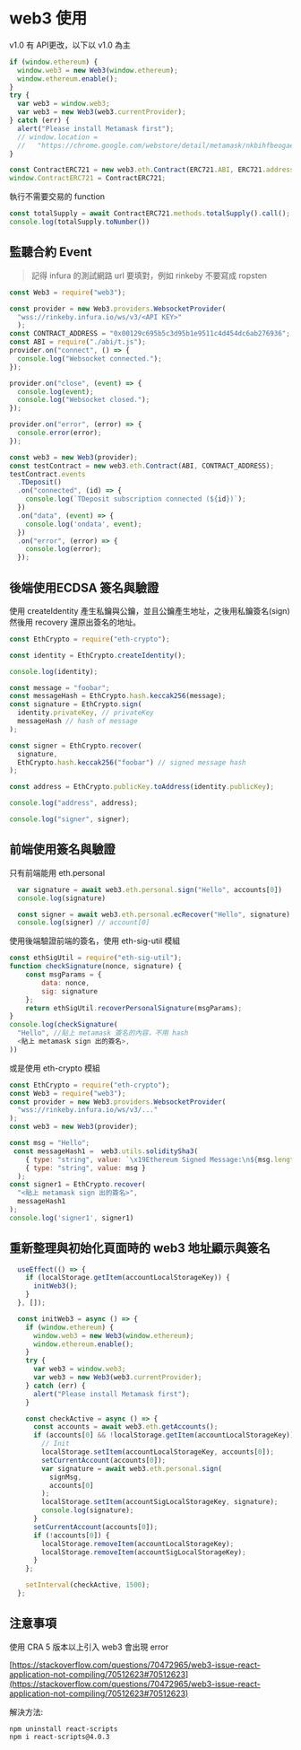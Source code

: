 # web3 使用

v1.0 有 API更改，以下以 v1.0 為主

```javascript
if (window.ethereum) {
  window.web3 = new Web3(window.ethereum);
  window.ethereum.enable();
}
try {
  var web3 = window.web3;
  var web3 = new Web3(web3.currentProvider);
} catch (err) {
  alert("Please install Metamask first");
  // window.location =
  //   "https://chrome.google.com/webstore/detail/metamask/nkbihfbeogaeaoehlefnkodbefgpgknn";
}

const ContractERC721 = new web3.eth.Contract(ERC721.ABI, ERC721.address);
window.ContractERC721 = ContractERC721;
```

執行不需要交易的 function

```javascript
const totalSupply = await ContractERC721.methods.totalSupply().call();
console.log(totalSupply.toNumber())
```

## 監聽合約 Event&#x20;

> 記得 infura 的測試網路 url 要填對，例如 rinkeby 不要寫成 ropsten

```javascript
const Web3 = require("web3");

const provider = new Web3.providers.WebsocketProvider(
  "wss://rinkeby.infura.io/ws/v3/<API KEY>"
  );
const CONTRACT_ADDRESS = "0x00129c695b5c3d95b1e9511c4d454dc6ab276936";
const ABI = require("./abi/t.js");
provider.on("connect", () => {
  console.log("Websocket connected.");
});

provider.on("close", (event) => {
  console.log(event);
  console.log("Websocket closed.");
});

provider.on("error", (error) => {
  console.error(error);
});

const web3 = new Web3(provider);
const testContract = new web3.eth.Contract(ABI, CONTRACT_ADDRESS);
testContract.events
  .TDeposit()
  .on("connected", (id) => {
    console.log(`TDeposit subscription connected (${id})`);
  })
  .on("data", (event) => {
    console.log('ondata', event);
  })
  .on("error", (error) => {
    console.log(error);
  });
```

## 後端使用ECDSA 簽名與驗證

使用 createIdentity 產生私鑰與公鑰，並且公鑰產生地址，之後用私鑰簽名(sign)然後用 recovery 還原出簽名的地址。

```javascript
const EthCrypto = require("eth-crypto");

const identity = EthCrypto.createIdentity();

console.log(identity);

const message = "foobar";
const messageHash = EthCrypto.hash.keccak256(message);
const signature = EthCrypto.sign(
  identity.privateKey, // privateKey
  messageHash // hash of message
);

const signer = EthCrypto.recover(
  signature,
  EthCrypto.hash.keccak256("foobar") // signed message hash
);

const address = EthCrypto.publicKey.toAddress(identity.publicKey);

console.log("address", address);

console.log("signer", signer);
```

## 前端使用簽名與驗證

只有前端能用 eth.personal

```javascript
  var signature = await web3.eth.personal.sign("Hello", accounts[0])
  console.log(signature)

  const signer = await web3.eth.personal.ecRecover("Hello", signature)
  console.log(signer) // account[0]
```

使用後端驗證前端的簽名，使用 eth-sig-util 模組

```javascript
const ethSigUtil = require("eth-sig-util");
function checkSignature(nonce, signature) {
    const msgParams = {
        data: nonce,
        sig: signature
    };
    return ethSigUtil.recoverPersonalSignature(msgParams);
}
console.log(checkSignature(
  "Hello", //貼上 metamask 簽名的內容，不用 hash
  <貼上 metamask sign 出的簽名>,
))
```

或是使用 eth-crypto 模組

```javascript
const EthCrypto = require("eth-crypto");
const Web3 = require("web3");
const provider = new Web3.providers.WebsocketProvider(
  "wss://rinkeby.infura.io/ws/v3/..."
);
const web3 = new Web3(provider);

const msg = "Hello";
 const messageHash1 =  web3.utils.soliditySha3(
    { type: "string", value: `\x19Ethereum Signed Message:\n${msg.length}`}, // 記得 :\n 後面數字要改成你的訊息長度
    { type: "string", value: msg }
  );
const signer1 = EthCrypto.recover(
  "<貼上 metamask sign 出的簽名>",
  messageHash1
);
console.log('signer1', signer1)
```

## 重新整理與初始化頁面時的 web3 地址顯示與簽名

```javascript
  useEffect(() => {
    if (localStorage.getItem(accountLocalStorageKey)) {
      initWeb3();
    }
  }, []);

  const initWeb3 = async () => {
    if (window.ethereum) {
      window.web3 = new Web3(window.ethereum);
      window.ethereum.enable();
    }
    try {
      var web3 = window.web3;
      var web3 = new Web3(web3.currentProvider);
    } catch (err) {
      alert("Please install Metamask first");
    }

    const checkActive = async () => {
      const accounts = await web3.eth.getAccounts();
      if (accounts[0] && !localStorage.getItem(accountLocalStorageKey)) {
        // Init
        localStorage.setItem(accountLocalStorageKey, accounts[0]);
        setCurrentAccount(accounts[0]);
        var signature = await web3.eth.personal.sign(
          signMsg,
          accounts[0]
        );
        localStorage.setItem(accountSigLocalStorageKey, signature);
        console.log(signature);
      }
      setCurrentAccount(accounts[0]);
      if (!accounts[0]) {
        localStorage.removeItem(accountLocalStorageKey);
        localStorage.removeItem(accountSigLocalStorageKey);
      }
    };

    setInterval(checkActive, 1500);
  };
```

## 注意事項

使用 CRA 5 版本以上引入 web3 會出現 error

[https://stackoverflow.com/questions/70472965/web3-issue-react-application-not-compiling/70512623#70512623](https://stackoverflow.com/questions/70472965/web3-issue-react-application-not-compiling/70512623#70512623)

解決方法:

```
npm uninstall react-scripts
npm i react-scripts@4.0.3
```

